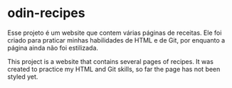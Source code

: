 # odin-recipes
Esse projeto é um website que contem várias páginas de receitas. Ele foi criado para praticar minhas habilidades de HTML e de Git, por enquanto a página ainda não foi estilizada.

This project is a website that contains several pages of recipes. It was created to practice my HTML and Git skills, so far the page has not been styled yet.